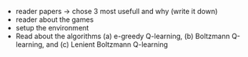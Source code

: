 - reader papers -> chose 3 most usefull and why (write it down)
- reader about the games
- setup the environment
- Read about the algorithms (a) e-greedy Q-learning, (b) Boltzmann Q-learning, and (c) Lenient Boltzmann Q-learning